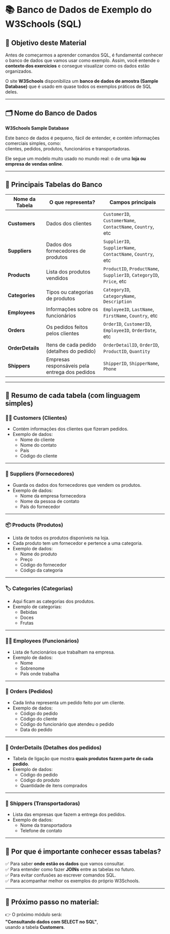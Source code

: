
# 📚 Banco de Dados de Exemplo do W3Schools (SQL)

## 🎯 Objetivo deste Material

Antes de começarmos a aprender comandos SQL, é fundamental conhecer o banco de dados que vamos usar como exemplo. Assim, você entende o **contexto dos exercícios** e consegue visualizar como os dados estão organizados.

O site **W3Schools** disponibiliza um **banco de dados de amostra (Sample Database)** que é usado em quase todos os exemplos práticos de SQL deles.

---

## 🗂️ Nome do Banco de Dados

**W3Schools Sample Database**

Este banco de dados é pequeno, fácil de entender, e contém informações comerciais simples, como:  
clientes, pedidos, produtos, funcionários e transportadoras.

Ele segue um modelo muito usado no mundo real: o de uma **loja ou empresa de vendas online**.

---

## 📌 Principais Tabelas do Banco

| Nome da Tabela     | O que representa?                            | Campos principais                           |
|--------------------|----------------------------------------------|--------------------------------------------|
| **Customers**      | Dados dos clientes                           | `CustomerID`, `CustomerName`, `ContactName`, `Country`, etc |
| **Suppliers**      | Dados dos fornecedores de produtos           | `SupplierID`, `SupplierName`, `ContactName`, `Country`, etc |
| **Products**       | Lista dos produtos vendidos                  | `ProductID`, `ProductName`, `SupplierID`, `CategoryID`, `Price`, etc |
| **Categories**     | Tipos ou categorias de produtos              | `CategoryID`, `CategoryName`, `Description` |
| **Employees**      | Informações sobre os funcionários            | `EmployeeID`, `LastName`, `FirstName`, `Country`, etc |
| **Orders**         | Os pedidos feitos pelos clientes             | `OrderID`, `CustomerID`, `EmployeeID`, `OrderDate`, etc |
| **OrderDetails**   | Itens de cada pedido (detalhes do pedido)    | `OrderDetailID`, `OrderID`, `ProductID`, `Quantity` |
| **Shippers**       | Empresas responsáveis pela entrega dos pedidos | `ShipperID`, `ShipperName`, `Phone` |

---

## 🔎 Resumo de cada tabela (com linguagem simples)

### 🧑‍💼 Customers (Clientes)
- Contém informações dos clientes que fizeram pedidos.
- Exemplo de dados:
  - Nome do cliente
  - Nome do contato
  - País
  - Código do cliente

---

### 🚚 Suppliers (Fornecedores)
- Guarda os dados dos fornecedores que vendem os produtos.
- Exemplo de dados:
  - Nome da empresa fornecedora
  - Nome da pessoa de contato
  - País do fornecedor

---

### 📦 Products (Produtos)
- Lista de todos os produtos disponíveis na loja.
- Cada produto tem um fornecedor e pertence a uma categoria.
- Exemplo de dados:
  - Nome do produto
  - Preço
  - Código do fornecedor
  - Código da categoria

---

### 🏷️ Categories (Categorias)
- Aqui ficam as categorias dos produtos.
- Exemplo de categorias:
  - Bebidas
  - Doces
  - Frutas

---

### 👨‍💻 Employees (Funcionários)
- Lista de funcionários que trabalham na empresa.
- Exemplo de dados:
  - Nome
  - Sobrenome
  - País onde trabalha

---

### 📝 Orders (Pedidos)
- Cada linha representa um pedido feito por um cliente.
- Exemplo de dados:
  - Código do pedido
  - Código do cliente
  - Código do funcionário que atendeu o pedido
  - Data do pedido

---

### 📄 OrderDetails (Detalhes dos pedidos)
- Tabela de ligação que mostra **quais produtos fazem parte de cada pedido**.
- Exemplo de dados:
  - Código do pedido
  - Código do produto
  - Quantidade de itens comprados

---

### 🚛 Shippers (Transportadoras)
- Lista das empresas que fazem a entrega dos pedidos.
- Exemplo de dados:
  - Nome da transportadora
  - Telefone de contato

---

## 📌 Por que é importante conhecer essas tabelas?

✅ Para saber **onde estão os dados** que vamos consultar.  
✅ Para entender como fazer **JOINs** entre as tabelas no futuro.  
✅ Para evitar confusões ao escrever comandos SQL.  
✅ Para acompanhar melhor os exemplos do próprio W3Schools.

---

## 🧭 Próximo passo no material:

👉 O próximo módulo será:  
**"Consultando dados com SELECT no SQL"**,  
usando a tabela **Customers**.
